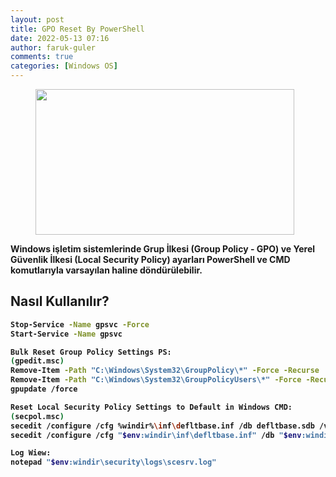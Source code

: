 ```yaml
---
layout: post
title: GPO Reset By PowerShell
date: 2022-05-13 07:16
author: faruk-guler
comments: true
categories: [Windows OS]
---
```

<!-- wp:image {"id":333,"width":414,"height":233,"sizeSlug":"large","linkDestination":"none"} -->
<figure class="wp-block-image size-large is-resized"><img src="https://farukguler.com/assets/post_images/powershell-4-sdn.jpg?w=1024" alt="" class="wp-image-333" width="414" height="233" /></figure>
<!-- /wp:image -->

<!-- wp:paragraph -->
<strong>Windows işletim sistemlerinde Grup İlkesi (Group Policy - GPO) ve Yerel Güvenlik İlkesi (Local Security Policy) ayarları PowerShell ve CMD komutlarıyla varsayılan haline döndürülebilir.
<!-- /wp:paragraph -->


<!-- wp:heading -->
<h2 class="wp-block-heading"><strong>Nasıl Kullanılır?</strong></h2>
<!-- /wp:heading -->

<!-- wp:preformatted -->
```bash
Stop-Service -Name gpsvc -Force
Start-Service -Name gpsvc

Bulk Reset Group Policy Settings PS:
(gpedit.msc)
Remove-Item -Path "C:\Windows\System32\GroupPolicy\*" -Force -Recurse
Remove-Item -Path "C:\Windows\System32\GroupPolicyUsers\*" -Force -Recurse
gpupdate /force

Reset Local Security Policy Settings to Default in Windows CMD:
(secpol.msc)
secedit /configure /cfg %windir%\inf\defltbase.inf /db defltbase.sdb /verbose
secedit /configure /cfg "$env:windir\inf\defltbase.inf" /db "$env:windir\security\database\defltbase.sdb" /verbose

Log Wiew:
notepad "$env:windir\security\logs\scesrv.log"
```
<!-- wp:paragraph -->
